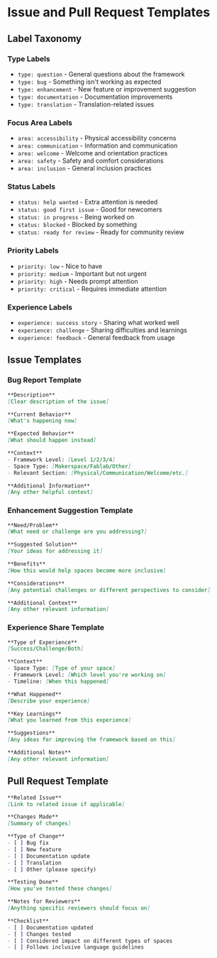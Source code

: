 # Issue and Pull Request Templates

## Label Taxonomy

### Type Labels
- `type: question` - General questions about the framework
- `type: bug` - Something isn't working as expected
- `type: enhancement` - New feature or improvement suggestion
- `type: documentation` - Documentation improvements
- `type: translation` - Translation-related issues

### Focus Area Labels
- `area: accessibility` - Physical accessibility concerns
- `area: communication` - Information and communication
- `area: welcome` - Welcome and orientation practices
- `area: safety` - Safety and comfort considerations
- `area: inclusion` - General inclusion practices

### Status Labels
- `status: help wanted` - Extra attention is needed
- `status: good first issue` - Good for newcomers
- `status: in progress` - Being worked on
- `status: blocked` - Blocked by something
- `status: ready for review` - Ready for community review

### Priority Labels
- `priority: low` - Nice to have
- `priority: medium` - Important but not urgent
- `priority: high` - Needs prompt attention
- `priority: critical` - Requires immediate attention

### Experience Labels
- `experience: success story` - Sharing what worked well
- `experience: challenge` - Sharing difficulties and learnings
- `experience: feedback` - General feedback from usage

## Issue Templates

### Bug Report Template
```markdown
**Description**
[Clear description of the issue]

**Current Behavior**
[What's happening now]

**Expected Behavior**
[What should happen instead]

**Context**
- Framework Level: [Level 1/2/3/4]
- Space Type: [Makerspace/Fablab/Other]
- Relevant Section: [Physical/Communication/Welcome/etc.]

**Additional Information**
[Any other helpful context]
```

### Enhancement Suggestion Template
```markdown
**Need/Problem**
[What need or challenge are you addressing?]

**Suggested Solution**
[Your ideas for addressing it]

**Benefits**
[How this would help spaces become more inclusive]

**Considerations**
[Any potential challenges or different perspectives to consider]

**Additional Context**
[Any other relevant information]
```

### Experience Share Template
```markdown
**Type of Experience**
[Success/Challenge/Both]

**Context**
- Space Type: [Type of your space]
- Framework Level: [Which level you're working on]
- Timeline: [When this happened]

**What Happened**
[Describe your experience]

**Key Learnings**
[What you learned from this experience]

**Suggestions**
[Any ideas for improving the framework based on this]

**Additional Notes**
[Any other relevant information]
```

## Pull Request Template
```markdown
**Related Issue**
[Link to related issue if applicable]

**Changes Made**
[Summary of changes]

**Type of Change**
- [ ] Bug fix
- [ ] New feature
- [ ] Documentation update
- [ ] Translation
- [ ] Other (please specify)

**Testing Done**
[How you've tested these changes]

**Notes for Reviewers**
[Anything specific reviewers should focus on]

**Checklist**
- [ ] Documentation updated
- [ ] Changes tested
- [ ] Considered impact on different types of spaces
- [ ] Follows inclusive language guidelines
```
